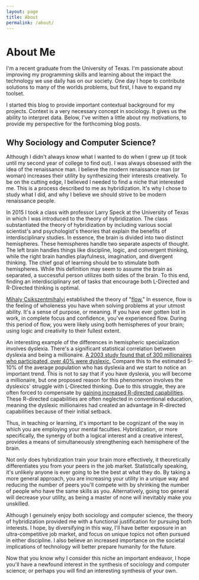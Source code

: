 ```yaml
---
layout: page
title: About
permalink: /about/
---
```

# About Me
I'm a recent graduate from the University of Texas. I'm passionate about improving my programming skills and learning about the impact the technology we use daily has on our society. One day I hope to contribute solutions to many of the worlds problems, but first, I have to expand my toolset. 

I started this blog to provide important contextual background for  my projects. Context is a very necessary concept in sociology. It gives us the ability to interpret data. Below, I've written a little about my motivations, to provide my perspective for the forthcoming blog posts.

## Why Sociology and Computer Science?
	
Although I didn't always know what I wanted to do when I grew up (it took until my second year of college to find out). I was always obsessed with the idea of the renaissance man. I believe the modern renaissance man (or woman) increases their utility by synthesizing their interests creatively. To be on the cutting edge, I believed I needed to find a niche that interested me. This is a process described to me as hybridization. It's why I chose to study what I did, and why I believe we should strive to be modern renaissance people.

  In 2015 I took a class with professor Larry Speck at the University of Texas in which I was introduced to the theory of hybridization. The class substantiated the theory of hybridization by including various social scientist's and psychologist's theories that explain the benefits of interdisciplinary studies. In essence, the brain is divided into two distinct hemispheres. These hemispheres handle two separate aspects of thought. The left brain handles things like discipline, logic, and convergent thinking, while the right brain handles playfulness, imagination, and divergent thinking. The chief goal of learning should be to stimulate both hemispheres. While this definition may seem to assume the brain as separated, a successful person utilizes both sides of the brain. To this end, finding an interdisciplinary set of tasks that encourage both L-Directed and R-Directed thinking is optimal.

  <p><a href= "https://en.wikipedia.org/wiki/Mihaly_Csikszentmihalyi"> Mihaly Csikszentmihalyi</a> established the theory of "<a href= "https://www.amazon.com/Flow-Psychology-Experience-Perennial-Classics/dp/0061339202">flow.</a>" In essence, flow is the feeling of wholeness you have when solving problems at your utmost ability. It's a sense of purpose, or meaning. If you have ever gotten lost in work, in complete focus and confidence, you've experienced flow. During this period of flow, you were likely using both hemispheres of your brain; using logic and creativity to their fullest extent.</p>

  <p>An interesting example of the differences in hemispheric specialization involves dyslexia. There's a significant statistical correlation between dyslexia and being a millionaire. <a href = "http://www.ldonline.org/article/5665/"> A 2003 study found that of 300 millionaires who participated, over 40% were dyslexic.</a> Compare this to the estimated 5-10% of the average population who has dyslexia and we start to notice an important trend. This is not to say that if you have dyslexia, you will become a millionaire, but one proposed reason for this phenomenon involves the dyslexics' struggle with L-Directed thinking. Due to this struggle, they are often forced to compensate by <a href="https://blog.dyslexia.com/research-right-brain-strategies/">gaining increased R-directed capabilities</a>. These R-directed capabilities are often neglected in conventional education, meaning the dyslexic millionaires had created an advantage in R-directed capabilities because of their initial setback.</p>
  
  Thus, in teaching or learning, it's important to be cognizant of the way in which you are employing your mental faculties. Hybridization, or more specifically, the synergy of both a logical interest and a creative interest, provides a means of simultaneously strengthening each hemisphere of the brain.

Not only does hybridization train your brain more effectively, it theoretically differentiates you from your peers in the job market. Statistically speaking, it's unlikely anyone is ever going to be the best at what they do. By taking a more general approach, you are increasing your utility in a unique way and reducing the number of peers you'll compete with by shrinking the number of people who have the same skills as you. Alternatively, going too general will decrease your utility, as being a master of none will inevitably make you unskilled.

Although I genuinely enjoy both sociology and computer science, the theory of hybridization provided me with a functional justification for pursuing both interests. I hope, by diversifying in this way, I'll have better exposure in an ultra-competitive job market, and focus on unique topics not often pursued in either discipline. I also believe an increased importance on the societal implications of technology will better prepare humanity for the future. 

Now that you know why I consider this niche an important endeavor, I hope you'll have a newfound interest in the synthesis of sociology and computer science; or perhaps you will find an interesting synthesis of your own.